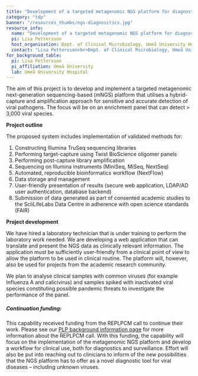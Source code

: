 ```yaml
---
title: "Development of a targeted metagenomic NGS platform for diagnostics and epidemiological surveillance of viral pandemic threats"
category: "tdp"
banner: "/resources_thumbs/ngs-diagnositics.jpg"
resource_info:
  name: "Development of a targeted metagenomic NGS platform for diagnostics and epidemiological surveillance of viral pandemic threats"
  pi: Lisa Pettersson
  host_organisation: Dept. of Clinical Microbiology, Umeå University Hospital & Dept. of Clinical Microbiology, Umeå University
  contact: "Lisa Pettersson<br>Dept. of Clinical Microbiology, Umeå University Hospital & Dept. of Clinical Microbiology, Umeå University<br>Email: [Lisa.pettersson@regionvasterbotten.se](mailto:Lisa.pettersson@regionvasterbotten.se)"
for_background_table:
  pi: Lisa Pettersson
  pi_affiliation: Umeå University
  lab: Umeå University Hospital
---
```


The aim of this project is to develop and implement a targeted metagenomic next-generation sequencing-based (mNGS) platform that utilises a hybrid-capture and amplification approach for sensitive and accurate detection of viral pathogens. The focus will be on an enrichment panel that can detect > 3,000 viral species.

<b>Project outline</b>

The proposed system includes implementation of validated methods for:

1. Constructing Illumina TruSeq sequencing libraries
2. Performing target-capture using Twist BioScience oligomer panels
3. Performing post-capture library amplification
4. Sequencing on Illumina instruments (MiniSeq, MiSeq, NextSeq)
5. Automated, reproducible bioinformatics workflow (NextFlow)
6. Data storage and management
7. User-friendly presentation of results (secure web application, LDAP/AD user authentication, database backend)
8. Submission of data generated as part of consented academic studies to the ScliLifeLabs Data Centre in adherence with open science standards (FAIR)

<b>Project development</b>

We have hired a laboratory technician that is under training to perform the laboratory work needed.
We are developing a web application that can translate and present the NGS data as clinically relevant information. The application must be sufficiently user-friendly from a clinical point of view to allow the platform to be used in clinical routine. The platform will, however, also be used for projects from the academic research community.

We plan to analyse clinical samples with common viruses (for example Influenza A and calicivirus) and samples spiked with inactivated viral species constituting possible pandemic threats to investigate the performance of the panel.

##### Continuation funding:

This capability received funding from the REPLPCM call to continue their work. Please see our <a href="/plp-program-background/#progress-to-date-previous-calls">PLP background information page</a> for more information about the REPLPCM call. With this funding, the capability will focus on the implementation of the metagenomic NGS platform and develop a workflow for clinical use, both for diagnostics and surveillance. Effort will also be put into reaching out to clinicians to inform of the new possibilities that the NGS platform has to offer as a novel diagnostic tool for viral diseases – including unknown viruses.
